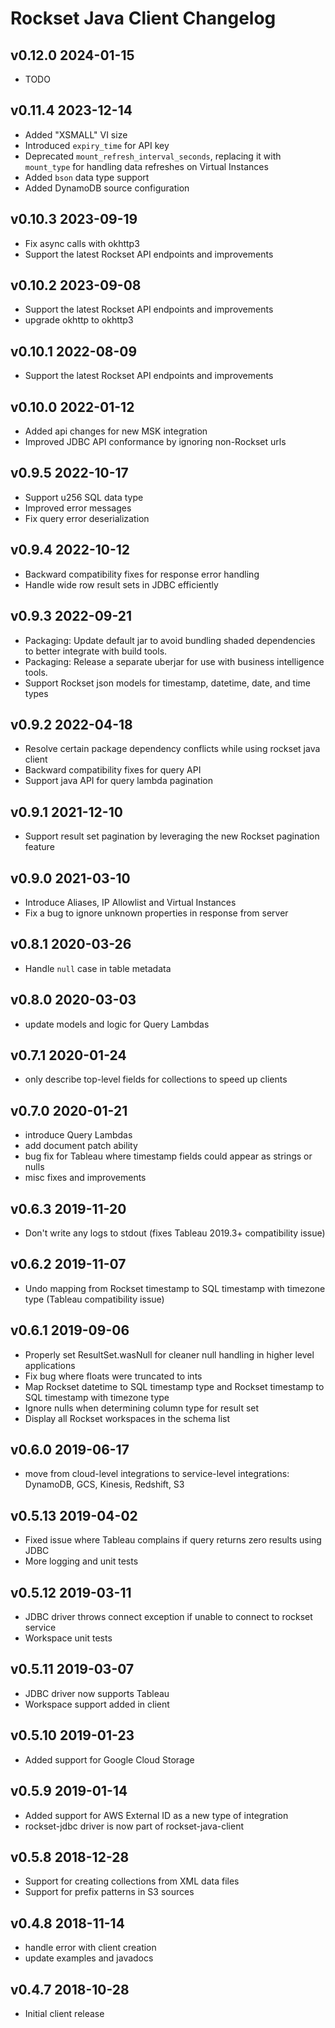 # Rockset Java Client Changelog

## v0.12.0 2024-01-15
- TODO

## v0.11.4 2023-12-14
- Added "XSMALL" VI size
- Introduced `expiry_time` for API key
- Deprecated `mount_refresh_interval_seconds`, replacing it with `mount_type` for handling data refreshes on Virtual Instances
- Added `bson` data type support
- Added DynamoDB source configuration

## v0.10.3 2023-09-19
- Fix async calls with okhttp3
- Support the latest Rockset API endpoints and improvements

## v0.10.2 2023-09-08
- Support the latest Rockset API endpoints and improvements
- upgrade okhttp to okhttp3

## v0.10.1 2022-08-09
- Support the latest Rockset API endpoints and improvements

## v0.10.0 2022-01-12
- Added api changes for new MSK integration
- Improved JDBC API conformance by ignoring non-Rockset urls

## v0.9.5 2022-10-17
- Support u256 SQL data type
- Improved error messages
- Fix query error deserialization

## v0.9.4 2022-10-12
- Backward compatibility fixes for response error handling
- Handle wide row result sets in JDBC efficiently

## v0.9.3 2022-09-21
- Packaging: Update default jar to avoid bundling shaded dependencies to better integrate with build tools.
- Packaging: Release a separate uberjar for use with business intelligence tools.
- Support Rockset json models for timestamp, datetime, date, and time types

## v0.9.2 2022-04-18
- Resolve certain package dependency conflicts while using rockset java client
- Backward compatibility fixes for query API
- Support java API for query lambda pagination


## v0.9.1 2021-12-10
- Support result set pagination by leveraging the new Rockset pagination feature

## v0.9.0 2021-03-10
- Introduce Aliases, IP Allowlist and Virtual Instances
- Fix a bug to ignore unknown properties in response from server

## v0.8.1 2020-03-26
- Handle `null` case in table metadata

## v0.8.0 2020-03-03
- update models and logic for Query Lambdas

## v0.7.1 2020-01-24
- only describe top-level fields for collections to speed up clients

## v0.7.0 2020-01-21
- introduce Query Lambdas
- add document patch ability
- bug fix for Tableau where timestamp fields could appear as strings or nulls
- misc fixes and improvements

## v0.6.3 2019-11-20
- Don't write any logs to stdout (fixes Tableau 2019.3+ compatibility issue)

## v0.6.2 2019-11-07
- Undo mapping from Rockset timestamp to SQL timestamp with timezone type (Tableau compatibility issue)

## v0.6.1 2019-09-06
- Properly set ResultSet.wasNull for cleaner null handling in higher level applications
- Fix bug where floats were truncated to ints
- Map Rockset datetime to SQL timestamp type and Rockset timestamp to SQL timestamp with timezone type
- Ignore nulls when determining column type for result set
- Display all Rockset workspaces in the schema list

## v0.6.0 2019-06-17
- move from cloud-level integrations to service-level integrations: DynamoDB, GCS, Kinesis, Redshift, S3

## v0.5.13 2019-04-02
- Fixed issue where Tableau complains if query returns zero results using JDBC
- More logging and unit tests

## v0.5.12 2019-03-11
- JDBC driver throws connect exception if unable to connect to rockset service
- Workspace unit tests

## v0.5.11 2019-03-07
- JDBC driver now supports Tableau
- Workspace support added in client

## v0.5.10 2019-01-23
- Added support for Google Cloud Storage

## v0.5.9 2019-01-14
- Added support for AWS External ID as a new type of integration
- rockset-jdbc driver is now part of rockset-java-client

## v0.5.8 2018-12-28
- Support for creating collections from XML data files
- Support for prefix patterns in S3 sources

## v0.4.8 2018-11-14
- handle error with client creation
- update examples and javadocs

## v0.4.7 2018-10-28
- Initial client release

